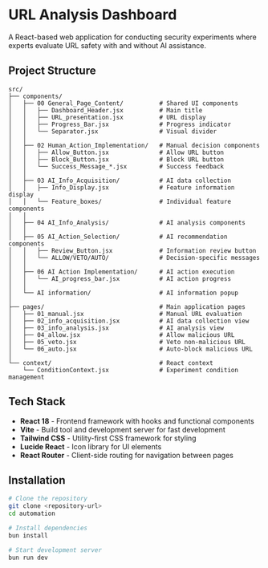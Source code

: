 # URL Analysis Dashboard

A React-based web application for conducting security experiments where experts evaluate URL safety with and without AI assistance.

## Project Structure

```
src/
├── components/
│   ├── 00 General_Page_Content/          # Shared UI components
│   │   ├── Dashboard_Header.jsx          # Main title
│   │   ├── URL_presentation.jsx          # URL display
│   │   ├── Progress_Bar.jsx              # Progress indicator
│   │   └── Separator.jsx                 # Visual divider
│   │
│   ├── 02 Human_Action_Implementation/   # Manual decision components
│   │   ├── Allow_Button.jsx              # Allow URL button
│   │   ├── Block_Button.jsx              # Block URL button
│   │   └── Success_Message_*.jsx         # Success feedback
│   │
│   ├── 03 AI_Info_Acquisition/           # AI data collection
│   │   ├── Info_Display.jsx              # Feature information display
│   │   └── Feature_boxes/                # Individual feature components
│   │
│   ├── 04 AI_Info_Analysis/              # AI analysis components
│   │
│   ├── 05 AI_Action_Selection/           # AI recommendation components
│   │   ├── Review_Button.jsx             # Information review button
│   │   └── ALLOW/VETO/AUTO/              # Decision-specific messages
│   │
│   ├── 06 AI Action Implementation/      # AI action execution
│   │   └── AI_progress_bar.jsx           # AI action progress
│   │
│   └── AI information/                   # AI information popup
│
├── pages/                                # Main application pages
│   ├── 01_manual.jsx                     # Manual URL evaluation
│   ├── 02_info_acquisition.jsx           # AI data collection view
│   ├── 03_info_analysis.jsx              # AI analysis view
│   ├── 04_allow.jsx                      # Allow malicious URL
│   ├── 05_veto.jsx                       # Veto non-malicious URL
│   └── 06_auto.jsx                       # Auto-block malicious URL
│
└── context/                              # React context
    └── ConditionContext.jsx              # Experiment condition management
```



## Tech Stack

- **React 18** - Frontend framework with hooks and functional components
- **Vite** - Build tool and development server for fast development
- **Tailwind CSS** - Utility-first CSS framework for styling
- **Lucide React** - Icon library for UI elements
- **React Router** - Client-side routing for navigation between pages

## Installation

```bash
# Clone the repository
git clone <repository-url>
cd automation

# Install dependencies
bun install

# Start development server
bun run dev
```

